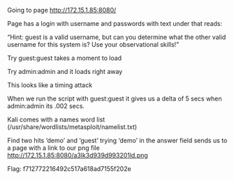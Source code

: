 Going to page http://172.15.1.85:8080/

Page has a login with username and passwords with text under that reads:

“Hint: guest is a valid username, but can you determine what the other valid username for this system is? Use your observational skills!”

Try guest:guest takes a moment to load

Try admin:admin and it loads right away

This looks like a timing attack

When we run the script with guest:guest it gives us a delta of 5 secs when admin:admin its .002 secs.

Kali comes with a names word list (/usr/share/wordlists/metasploit/namelist.txt)

Find two hits ‘demo’ and ‘guest’ trying ‘demo’ in the answer field sends us to a page with a link to our png file http://172.15.1.85:8080/a3lk3d939d993201ld.png

Flag: f712772216492c517a618ad7155f202e
